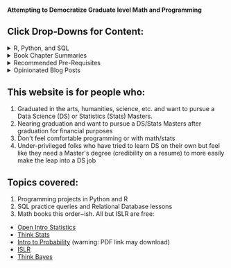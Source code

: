#### Attempting to Democratize Graduate level Math and Programming
## Click Drop-Downs for Content:

<details>
<summary>R, Python, and SQL</summary>
<br>
  <summary><b>Basic Data Collection and Spreadsheets</b></summary>
  <dl>
  <a href="https://angelddaz.github.io/bridgetomasters/spreadsheets.html">Transcript dataset+Spreadsheets</a> 
  </dl>
  <dl>
  <a href="https://angelddaz.github.io/bridgetomasters/collect_data.html">How to Collect Your Own Data</a> 
  </dl>
  
  <summary><b>SQL and Relational Databases</b></summary>
  <dl>
  <a href="https://angelddaz.github.io/bridgetomasters/singletablequeries.html">Single Table Queries and GROUP BY</a> 
  </dl>
  
  <summary><b>R</b></summary>
  <dl>
  <a href="https://angelddaz.github.io/bridgetomasters/kanye_barchart.html">Kanye Bar Chart</a> 
  </dl>
  <dl>
  <a href="https://angelddaz.github.io/bridgetomasters/5dayregression.html">5 day Regression Challenge (Not started)</a> 
  </dl>
  
  <summary><b>Python</b></summary>
  <dl>
  <a href="https://github.com/angelddaz/bridgetomasters/blob/master/Py_scripts/pizza/differenceOfMeansTtest.md">Walkthrough of a Pizza Delivery Difference of Means t-test</a>
  </dl>
  
</details>

<details>
<summary>Book Chapter Summaries</summary>
<br>
  <dl>
  <a href="https://angelddaz.github.io/bridgetomasters/openintrostatistics.md">Open Intro Statistics (Finished)</a> 
  </dl>
  <dl>
  <a href="https://angelddaz.github.io/bridgetomasters/thinkstats.md">Think Stats (Finished but not much there)</a> 
  </dl>
  <dl>
  <a href="https://angelddaz.github.io/bridgetomasters/introtoprob.md">Intro to Probability (In progress)</a> 
  </dl>
  <dl>
  <a href="https://angelddaz.github.io/bridgetomasters/islr.md">ISLR (Not started)</a> 
  </dl>
  <dl>
  <a href="https://angelddaz.github.io/bridgetomasters/thinkbayes.md">Think Bayes (Not started)</a> 
  </dl>
  <dl>
  <a href="https://angelddaz.github.io/bridgetomasters/RforDS.md">R for Data Science (Not started)</a> 
  </dl>
  <dl>
  <a href="https://angelddaz.github.io/bridgetomasters/elements_of_statistical_learning.md">Elements of Statistical Learning (Not started)</a> 
  </dl>
  <dl>
  <a href="https://angelddaz.github.io/bridgetomasters/ML_python_cookbook.md8">Machine Learning Python Cookbook (Not started)</a> 
  </dl>
</details>
<details>
<summary>Recommended Pre-Requisites</summary>
<br>
  <dl>
  <a href="https://angelddaz.github.io/bridgetomasters/prereqs.html">What Classes Do I have to Take?</a> 
  </dl>
</details>

<details>
<summary>Opinionated Blog Posts</summary>
<br>
  <dl>
  <a href="https://angelddaz.github.io/bridgetomasters/tromboneconsulting.html">Parallels between Statistical Consulting and Teaching Trombone</a> 
  </dl>
  <dl>
  <a href="https://angelddaz.github.io/bridgetomasters/structure_and_creativity.html">Structure and Creativity</a> 
  </dl>
  <dl>
  <a href="https://angelddaz.github.io/bridgetomasters/email_comm.html">Written Communication Tips for First-Gen</a> 
  </dl>
  <dl>
  <a href="https://angelddaz.github.io/bridgetomasters/nyr2018.html">NY R Conference 2018 thoughts</a> 
  </dl>
  <dl>
  <a href="https://angelddaz.github.io/bridgetomasters/story.html">My Story</a> 
  </dl>
  
</details>

## This website is for people who:
1. Graduated in the arts, humanities, science, etc. and want to pursue a Data Science (DS) or Statistics (Stats) Masters.
2. Nearing graduation and want to pursue a DS/Stats Masters after graduation for financial purposes
3. Don't feel comfortable programming or with math/stats
4. Under-privileged folks who have tried to learn DS on their own but feel like they need a Master's degree (credibility on a resume) to more easily make the leap into a DS job

## Topics covered:
1. Programming projects in Python and R
2. SQL practice queries and Relational Database lessons
3. Math books this order~ish. All but ISLR are free: 
* [Open Intro Statistics](https://www.openintro.org/stat/textbook.php?stat_book=os)
* [Think Stats](http://greenteapress.com/wp/think-stats-2e/)
* [Intro to Probability](https://www.dartmouth.edu/~chance/teaching_aids/books_articles/probability_book/amsbook.mac.pdf) (warning: PDF link may download)
* [ISLR](http://www-bcf.usc.edu/~gareth/ISL/)
* [Think Bayes](http://greenteapress.com/wp/think-bayes/)
